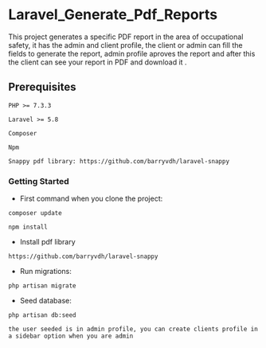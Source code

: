 # Laravel_Generate_Pdf_Reports

This project generates a specific PDF report  in the area of occupational safety, it has the admin and client profile, the client or admin can fill the fields to generate the report, admin profile aproves the report and after this the client can see your report in PDF and download it .

## Prerequisites

```
PHP >= 7.3.3
```

```
Laravel >= 5.8
```

```
Composer
```

```
Npm
```

```
Snappy pdf library: https://github.com/barryvdh/laravel-snappy
```

### Getting Started

- First command when you clone the project: 

```
composer update
```

```
npm install
```

- Install pdf library

```
https://github.com/barryvdh/laravel-snappy
```

- Run migrations:

```
php artisan migrate
```

- Seed database:

```
php artisan db:seed 
```

```
the user seeded is in admin profile, you can create clients profile in a sidebar option when you are admin
```
